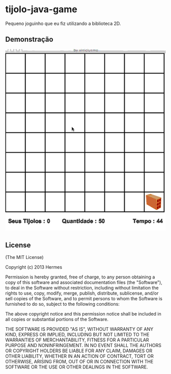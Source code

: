 tijolo-java-game
================

Pequeno joguinho que eu fiz utilizando a biblioteca 2D.

## Demonstração
  !["Imagem 1"][1]

  [1]: https://raw.githubusercontent.com/viniciusmo/viniciusmo.github.com/master/images/blog/opensource/tijolo/tijolo.gif
  [2]: https://github.com/viniciusmo/tijolo-java-game
## License

(The MIT License)

Copyright (c) 2013 Hermes

Permission is hereby granted, free of charge, to any person obtaining a copy of this software and associated documentation files (the "Software"), to deal in the Software without restriction, including without limitation the rights to use, copy, modify, merge, publish, distribute, sublicense, and/or sell copies of the Software, and to permit persons to whom the Software is furnished to do so, subject to the following conditions:

The above copyright notice and this permission notice shall be included in all copies or substantial portions of the Software.

THE SOFTWARE IS PROVIDED "AS IS", WITHOUT WARRANTY OF ANY KIND, EXPRESS OR IMPLIED, INCLUDING BUT NOT LIMITED TO THE WARRANTIES OF MERCHANTABILITY, FITNESS FOR A PARTICULAR PURPOSE AND NONINFRINGEMENT. IN NO EVENT SHALL THE AUTHORS OR COPYRIGHT HOLDERS BE LIABLE FOR ANY CLAIM, DAMAGES OR OTHER LIABILITY, WHETHER IN AN ACTION OF CONTRACT, TORT OR OTHERWISE, ARISING FROM, OUT OF OR IN CONNECTION WITH THE SOFTWARE OR THE USE OR OTHER DEALINGS IN THE SOFTWARE.
